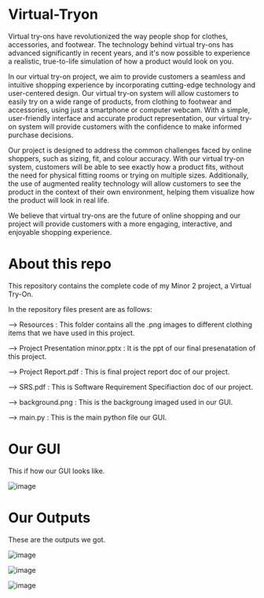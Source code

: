 # Virtual-Tryon


Virtual try-ons have revolutionized the way people shop for clothes, accessories, and footwear. The technology behind virtual try-ons has advanced significantly in recent years, and it's now possible to experience a realistic, true-to-life simulation of how a product would look on you.

In our virtual try-on project, we aim to provide customers a seamless and intuitive shopping experience by incorporating cutting-edge technology and user-centered design. Our virtual try-on system will allow customers to easily try on a wide range of products, from clothing to footwear and accessories, using just a smartphone or computer webcam. With a simple, user-friendly interface and accurate product representation, our virtual try-on system will provide customers with the confidence to make informed purchase decisions.

Our project is designed to address the common challenges faced by online shoppers, such as sizing, fit, and colour accuracy. With our virtual try-on system, customers will be able to see exactly how a product fits, without the need for physical fitting rooms or trying on multiple sizes. Additionally, the use of augmented reality technology will allow customers to see the product in the context of their own environment, helping them visualize how the product will look in real life.

We believe that virtual try-ons are the future of online shopping and our project will provide customers with a more engaging, interactive, and enjoyable shopping experience.

# About this repo

This repository contains the complete code of my Minor 2 project, a Virtual Try-On.

In the repository files present are as follows:

--> Resources : This folder contains all the .png images to different clothing items that we have used in this project.

--> Project Presentation minor.pptx : It is the ppt of our final presenatation of this project.

--> Project Report.pdf : This is final project report doc of our project.

--> SRS.pdf : This is Software Requirement Specifiaction doc of our project.

--> background.png : This is the backgroung imaged used in our GUI.

--> main.py : This is the main python file our GUI.

# Our GUI
This if how our GUI looks like.

![image](https://user-images.githubusercontent.com/75072839/235740259-e7b0cc4e-2131-4d69-b678-c9600a1160e3.png)

# Our Outputs
These are the outputs we got.

![image](https://user-images.githubusercontent.com/75072839/235740742-8dca7b35-8a28-4fa5-86d9-ad461a06babc.png)

![image](https://user-images.githubusercontent.com/75072839/235740790-8dab432a-8d50-4276-90ac-abbdda08960f.png)

![image](https://user-images.githubusercontent.com/75072839/235740818-4c94be1a-5cb7-4214-8e0b-022e3a31a770.png)
